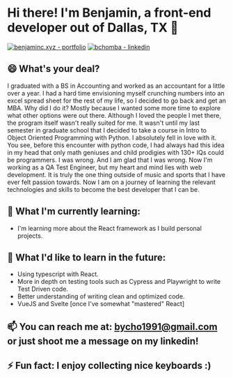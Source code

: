 # Hi there! I'm Benjamin, a front-end developer out of Dallas, TX 👋

[![benjaminc.xyz - portfolio](https://img.shields.io/badge/benjaminc.xyz-portfolio-2ea44f?style=for-the-badge)](https://benjaminc.xyz)
[![bchomba - linkedin](https://img.shields.io/badge/bchomba-linkedin-0A66C2?style=for-the-badge)](https://www.linkedin.com/in/bchomba/)

## 😄 What's your deal?
I graduated with a BS in Accounting and worked as an accountant for a little over a year. I had a hard time envisioning myself crunching numbers into an excel spread sheet for the rest of my life, so I decided to go back and get an MBA. Why did I do it? Mostly because I wanted some more time to explore what other options were out there. Although I loved the people I met there, the program itself wasn't really suited for me. It wasn't until my last semester in graduate school that I decided to take a course in Intro to Object Oriented Programming with Python. I absolutely fell in love with it. You see, before this encounter with python code, I had always had this idea in my head that only math geniuses and child prodigies with 130+ IQs could be programmers. I was wrong. And I am glad that I was wrong. Now I'm working as a QA Test Engineer, but my heart and mind lies with web development. It is truly the one thing outside of music and sports that I have ever felt passion towards. Now I am on a journey of learning the relevant technologies and skills to become the best developer that I can be.

## 🔭 What I'm currently learning:
- I'm learning more about the React framework as I build personal projects.

## 🌱 What I'd like to learn in the future:
- Using typescript with React.
- More in depth on testing tools such as Cypress and Playwright to write Test Driven code.
- Better understanding of writing clean and optimized code.
- VueJS and Svelte [once I've somewhat "mastered" React]

## 📫 You can reach me at: bycho1991@gmail.com or just shoot me a message on my linkedin!


## ⚡ Fun fact: I enjoy collecting nice keyboards :)

<!--
**bycho91/bycho91** is a ✨ _special_ ✨ repository because its `README.md` (this file) appears on your GitHub profile.

Here are some ideas to get you started:

- 🔭 I’m currently working on ...
- 🌱 I’m currently learning ...
- 👯 I’m looking to collaborate on ...
- 🤔 I’m looking for help with ...
- 💬 Ask me about ...
- 📫 How to reach me: ...
- 😄 Pronouns: ...
- ⚡ Fun fact: ...
-->
